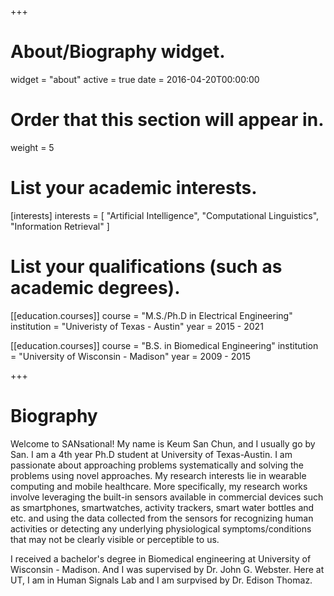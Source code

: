 +++
# About/Biography widget.
widget = "about"
active = true
date = 2016-04-20T00:00:00

# Order that this section will appear in.
weight = 5

# List your academic interests.
[interests]
  interests = [
    "Artificial Intelligence",
    "Computational Linguistics",
    "Information Retrieval"
  ]

# List your qualifications (such as academic degrees).
[[education.courses]]
  course = "M.S./Ph.D in Electrical Engineering"
  institution = "Univeristy of Texas - Austin"
  year = 2015 - 2021

[[education.courses]]
  course = "B.S. in Biomedical Engineering"
  institution = "University of Wisconsin - Madison"
  year = 2009 - 2015
 
+++

# Biography

Welcome to SANsational! My name is Keum San Chun, and I usually go by San. I am a 4th year Ph.D student at University of Texas-Austin. I am passionate about approaching problems systematically and solving the problems using novel approaches. My research interests lie in wearable computing and mobile healthcare. More specifically, my research works involve leveraging the built-in sensors available in commercial devices such as smartphones, smartwatches, activity trackers, smart water bottles and etc. and using the data collected from the sensors for recognizing human activities or detecting any underlying physiological symptoms/conditions that may not be clearly visible or perceptible to us. 

I received a bachelor's degree in Biomedical engineering at University of Wisconsin - Madison. And I was supervised by Dr. John G. Webster. Here at UT, I am in Human Signals Lab and I am surpvised by Dr. Edison Thomaz.
